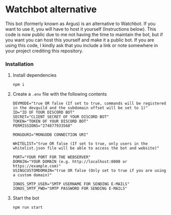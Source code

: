 # Watchbot alternative

This bot (formerly known as Argus) is an alternative to Watchbot. If you want to use it, you will have to host it yourself (Instructions below). This code is now public due to me not having the time to maintain the bot, but if you want you can host this yourself and make it a public bot. If you are using this code, I kindly ask that you include a link or note somewhere in your project crediting this repository.

### Installation

1. Install dependencies

    ```shell
    npm i
    ```

2.  Create a `.env` file with the following contents
    ```shell
    DEVMODE="true OR false (If set to true, commands will be registered in the devguild and the subdomain offset will be set to 1)"
    ID="ID OF YOUR DISCORD BOT"
    SECRET="CLIENT SECRET OF YOUR DISCORD BOT"
    TOKEN="TOKEN OF YOUR DISCORD BOT"
    PERMISSIONS="274877933568"

    MONGOURI="MONGODB CONNECTION URI"

    WHITELIST="true OR false (If set to true, only users in the whitelist.json file will be able to access the bot and website)"

    PORT="YOUR PORT FOR THE WEBSERVER"
    DOMAIN="YOUR DOMAIN (e.g. http://localhost:8000 or https://example.com)"
    USINGCUSTOMDOMAIN="true OR false (Only set to true if you are using a custom domain)"

    IONOS_SMTP_USER="SMTP USERNAME FOR SENDING E-MAILS"
    IONOS_SMTP_PWD="SMTP PASSWORD FOR SENDING E-MAILS"
    ```

3. Start the bot
    ```shell
    npm run start
    ```